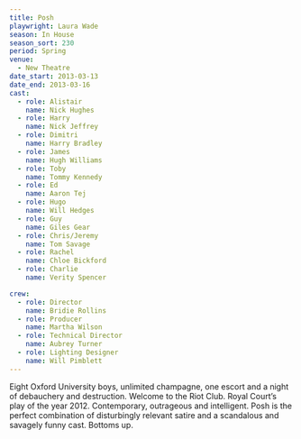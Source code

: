 ```yaml
---
title: Posh
playwright: Laura Wade
season: In House
season_sort: 230
period: Spring
venue:
  - New Theatre
date_start: 2013-03-13
date_end: 2013-03-16
cast:
  - role: Alistair
    name: Nick Hughes
  - role: Harry
    name: Nick Jeffrey
  - role: Dimitri
    name: Harry Bradley
  - role: James
    name: Hugh Williams
  - role: Toby
    name: Tommy Kennedy
  - role: Ed
    name: Aaron Tej
  - role: Hugo
    name: Will Hedges
  - role: Guy
    name: Giles Gear
  - role: Chris/Jeremy
    name: Tom Savage
  - role: Rachel
    name: Chloe Bickford
  - role: Charlie
    name: Verity Spencer

crew:
  - role: Director
    name: Bridie Rollins
  - role: Producer
    name: Martha Wilson
  - role: Technical Director
    name: Aubrey Turner
  - role: Lighting Designer
    name: Will Pimblett
---
```


Eight Oxford University boys, unlimited champagne, one escort and a night of debauchery and destruction. Welcome to the Riot Club. Royal Court’s play of the year 2012. Contemporary, outrageous and intelligent. Posh is the perfect combination of disturbingly relevant satire and a scandalous and savagely funny cast. Bottoms up.
